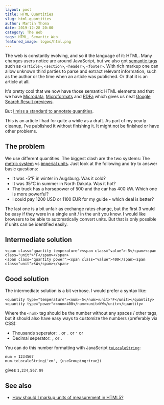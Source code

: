 ```yaml
---
layout: post
title: HTML Quantities
slug: html-quantities
author: Martin Thoma
date: 2019-12-28 20:00
category: The Web
tags: HTML, Semantic Web
featured_image: logos/html.png
---
```


The web is constantly evolving, and so it the language of it: HTML. Many
changes users notice are around JavaScript, but we also got [semantic tags](https://www.w3schools.com/html/html5_semantic_elements.asp) such
as `<article>`, `<section>`, `<header>`, `<footer>`. With rich markup one can
allow unknown third parties to parse and extract relevant information, such
as the author or the time when an article was published. Or that it is an
article at all.

It's pretty cool that we now have those semantic HTML elements and that we have
<a href="https://developer.mozilla.org/en-US/docs/Web/HTML/Microdata">Microdata</a>, <a href="https://developer.mozilla.org/en-US/docs/Web/HTML/microformats">Microformats</a> and <a href="https://en.wikipedia.org/wiki/RDFa">RDFa</a>
which gives us neat <a href="https://developers.google.com/search/docs/guides/intro-structured-data">Google Search Result previews</a>.

But [I miss a standard to annotate quantities](https://stackoverflow.com/q/53097575/562769).

<div class="info">This is an article I had for quite a while as a draft. As part of my yearly cleanup, I've published it without finishing it. It might not be finished or have other problems.</div>

## The problem

We use different quantities. The biggest clash are the two systems: The [metric system](https://en.wikipedia.org/wiki/Metric_system) vs [imperial units](https://en.wikipedia.org/wiki/Imperial_units). Just look at the following and try to answer basic questions:

* It was -5°F in winter in Augsburg. Was it cold?
* It was 35°C in summer in North Dakota. Was it hot?
* The truck has a horsepower of 500 and the car has 400 kW. Which one is more powerful?
* I could pay 1200 USD or 1100 EUR for my guide - which deal is better?

The last one is a bit unfair as exchange rates change, but the first 3 would be
easy if they were in a single unit / in the unit you know. I would like
browsers to be able to automatically convert units. But that is only possible
if units can be identified easily.


## Intermediate solution

```
<span class="quantity temperature"><span class="value">-5</span><span class="unit">°F</span></span>
<span class="quantity power"><span class="value">400</span><span class="unit">kW</span></span>
```


## Good solution

The intermediate solution is a bit verbose. I would prefer a syntax like:

```
<quantity type="temperature"><num>-5</num><unit>°F</unit></quantity>
<quantity type="power"><num>400</num><unit>kW</unit></quantity>
```

Where the `<num>` tag should be the number without any spaces / other tags, but
it should also have easy ways to customize the numbers (preferably via CSS):

* Thousands seperator: `,` or `.` or `'` or ` `
* Decimal seperator: `,` or `.`

You can do this number formatting with JavaScript [`toLocaleString`](https://developer.mozilla.org/en-US/docs/Web/JavaScript/Reference/Global_Objects/Number/toLocaleString):

```
num = 1234567
num.toLocaleString('en', {useGrouping:true})
```

gives `1,234,567.89`


## See also

* [How should I markup units of measurement in HTML5?](https://stackoverflow.com/q/15566636/562769)
